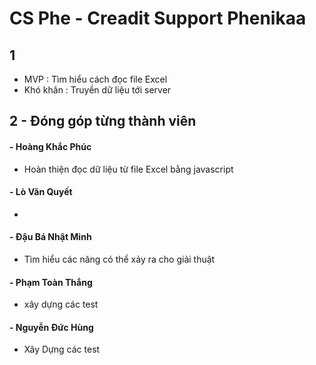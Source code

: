 # CS Phe - Creadit Support Phenikaa

## 1
- MVP : Tìm hiểu cách đọc file Excel
- Khó khăn : Truyền dữ liệu tới server

## 2 - Đóng góp từng thành viên

#### - Hoàng Khắc Phúc
- Hoàn thiện đọc dữ liệu từ file Excel bằng javascript

#### - Lò Văn Quyết
- 

#### - Đậu Bá Nhật Minh
- Tìm hiểu các năng có thể xảy ra cho giải thuật

#### - Phạm Toàn Thắng
- xây dựng các test

#### - Nguyễn Đức Hùng
- Xây Dựng các test



